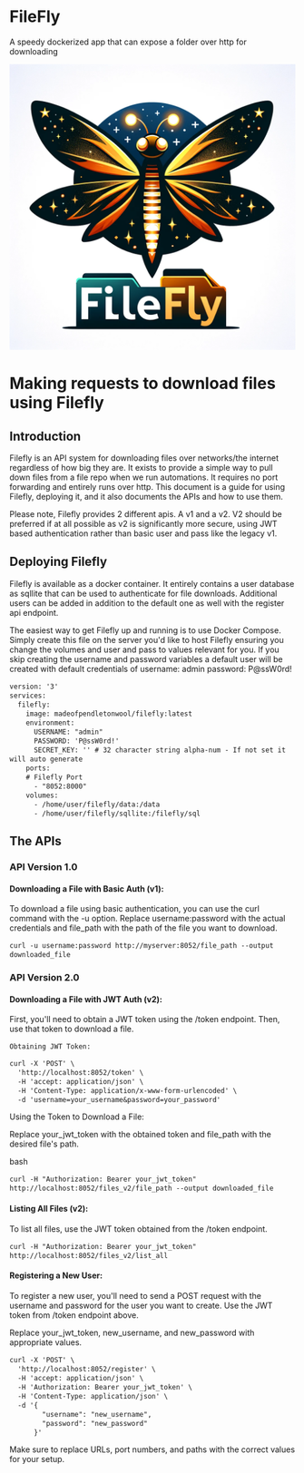 # FileFly
A speedy dockerized app that can expose a folder over http for downloading

![FileFly](assets/filefly.png)


# Making requests to download files using Filefly

## Introduction

Filefly is an API system for downloading files over networks/the internet regardless of how big they are. It exists to provide a simple way to pull down files from a file repo when we run automations. It requires no port forwarding and entirely runs over http. This document is a guide for using Filefly, deploying it, and it also documents the APIs and how to use them. 

Please note, Filefly provides 2 different apis. A v1 and a v2. V2 should be preferred if at all possible as v2 is significantly more secure, using JWT based authentication rather than basic user and pass like the legacy v1. 

## Deploying Filefly

Filefly is available as a docker container. It entirely contains a user database as sqllite that can be used to authenticate for file downloads. Additional users can be added in addition to the default one as well with the register api endpoint. 

The easiest way to get Filefly up and running is to use Docker Compose. Simply create this file on the server you'd like to host Filefly ensuring you change the volumes and user and pass to values relevant for you. If you skip creating the username and password variables a default user will be created with default credentials of 
username: admin
password: P@ssW0rd!
```
version: '3'
services:
  filefly:
    image: madeofpendletonwool/filefly:latest
    environment:
      USERNAME: "admin"
      PASSWORD: 'P@ssW0rd!'
      SECRET_KEY: '' # 32 character string alpha-num - If not set it will auto generate
    ports:
    # Filefly Port
      - "8052:8000"
    volumes:
      - /home/user/filefly/data:/data
      - /home/user/filefly/sqllite:/filefly/sql
```


## The APIs

### API Version 1.0

####  Downloading a File with Basic Auth (v1):

To download a file using basic authentication, you can use the curl command with the -u option. Replace username:password with the actual credentials and file_path with the path of the file you want to download.

```
curl -u username:password http://myserver:8052/file_path --output downloaded_file
```
### API Version 2.0

#### Downloading a File with JWT Auth (v2):

First, you'll need to obtain a JWT token using the /token endpoint. Then, use that token to download a file.

    Obtaining JWT Token:

```
curl -X 'POST' \
  'http://localhost:8052/token' \
  -H 'accept: application/json' \
  -H 'Content-Type: application/x-www-form-urlencoded' \
  -d 'username=your_username&password=your_password'
```
Using the Token to Download a File:

Replace your_jwt_token with the obtained token and file_path with the desired file's path.

bash

    curl -H "Authorization: Bearer your_jwt_token" http://localhost:8052/files_v2/file_path --output downloaded_file

#### Listing All Files (v2):

To list all files, use the JWT token obtained from the /token endpoint.

```
curl -H "Authorization: Bearer your_jwt_token" http://localhost:8052/files_v2/list_all
```
#### Registering a New User:

To register a new user, you'll need to send a POST request with the username and password for the user you want to create. Use the JWT token from /token endpoint above.

Replace your_jwt_token, new_username, and new_password with appropriate values.
```
curl -X 'POST' \
  'http://localhost:8052/register' \
  -H 'accept: application/json' \
  -H 'Authorization: Bearer your_jwt_token' \
  -H 'Content-Type: application/json' \
  -d '{
        "username": "new_username",
        "password": "new_password"
      }'
```

Make sure to replace URLs, port numbers, and paths with the correct values for your setup.
